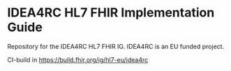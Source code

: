 # IDEA4RC HL7 FHIR Implementation Guide
Repository for the IDEA4RC HL7 FHIR IG.
IDEA4RC is an EU funded project.

CI-build in https://build.fhir.org/ig/hl7-eu/idea4rc
